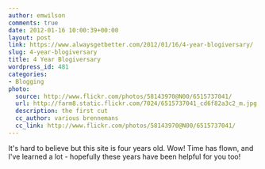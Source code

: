 ```yaml
---
author: emwilson
comments: true
date: 2012-01-16 10:00:39+00:00
layout: post
link: https://www.alwaysgetbetter.com/2012/01/16/4-year-blogiversary/
slug: 4-year-blogiversary
title: 4 Year Blogiversary
wordpress_id: 481
categories:
- Blogging
photo:
  source: http://www.flickr.com/photos/58143970@N00/6515737041/
  url: http://farm8.static.flickr.com/7024/6515737041_cd6f82a3c2_m.jpg
  description: the first cut
  cc_author: various brennemans
  cc_link: http://www.flickr.com/photos/58143970@N00/6515737041/
---
```


It's hard to believe but this site is four years old. Wow! Time has flown, and I've learned a lot - hopefully these years have been helpful for you too!
